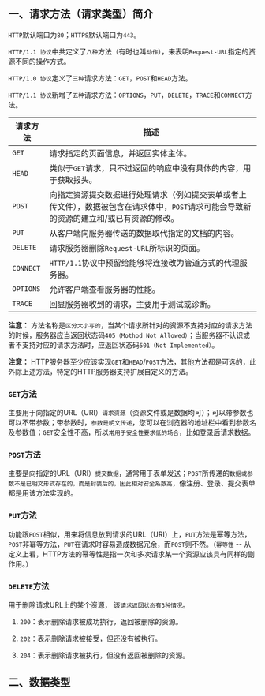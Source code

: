 

## 一、请求方法（请求类型）简介

`HTTP`默认端口为`80`；`HTTPS`默认端口为`443`。


`HTTP/1.1 协议`中共定义了`八种`方法（有时也叫`动作`），来表明`Request-URL`指定的资源不同的操作方式。

`HTTP/1.0 协议`定义了`三种`请求方法：`GET`，`POST`和`HEAD`方法。

`HTTP/1.1 协议`新增了`五种`请求方法：`OPTIONS`，`PUT`，`DELETE`，`TRACE`和`CONNECT`方法。


| 请求方法 | 描述 |
|--|--|
| `GET` | 请求指定的页面信息，并返回实体主体。 |
| `HEAD` | 类似于`GET`请求，只不过返回的响应中没有具体的内容，用于获取报头。 |
| `POST` | 向指定资源提交数据进行处理请求（例如提交表单或者上传文件），数据被包含在请求体中，`POST`请求可能会导致新的资源的建立和/或已有资源的修改。 |
| `PUT` | 从客户端向服务器传送的数据取代指定的文档的内容。 |
| `DELETE` | 请求服务器删除`Request-URL`所标识的页面。 |
| `CONNECT` | `HTTP/1.1`协议中预留给能够将连接改为管道方式的代理服务器。 |
| `OPTIONS` | 允许客户端查看服务器的性能。 |
| `TRACE` | 回显服务器收到的请求，主要用于测试或诊断。 |


**注意：** 方法名称是`区分大小写的`，当某个请求所针对的资源不支持对应的请求方法的时候，服务器应当返回状态码`405（Mothod Not Allowed）`；当服务器不认识或者不支持对应的请求方法时，应返回状态码`501（Not Implemented）`。

**注意：** HTTP服务器至少应该实现`GET`和`HEAD`/`POST`方法，其他方法都是可选的，此外除上述方法，特定的HTTP服务器支持扩展自定义的方法。


### `GET`方法

主要用于向指定的URL（URI）`请求资源`（资源文件或是数据均可）；可以带参数也可以不带参数；带参数时，`参数是明文传递`，您可以在浏览器的地址栏中看到参数名及参数值；`GET`安全性不高，所以`常用于安全性要求低的场合`，比如登录后请求数据。


### `POST`方法

主要是向指定的URL（URI）`提交数据`，通常用于表单发送；`POST`所传递的`数据或参数不是已明文形式存在的，而是封装后的，因此相对安全系数高`，像注册、登录、提交表单都是用该方法实现的。


### `PUT`方法

功能跟`POST`相似，用来将信息放到请求的URL（URI）上，`PUT`方法是幂等方法，`POST`非幂等方法，`PUT`在请求时容易造成数据冗余，而`POST`则不然。（`幂等性` -- 从定义上看，HTTP方法的幂等性是指一次和多次请求某一个资源应该具有同样的副作用。）

### `DELETE`方法

用于删除请求URL上的某个资源， 该`请求返回状态有3种情况`。

1. `200`：表示删除请求被成功执行，返回被删除的资源。

2. `202`：表示删除请求被接受，但还没有被执行。

3. `204`：表示删除请求被执行，但没有返回被删除的资源。


## 二、数据类型
